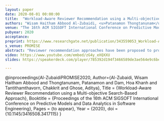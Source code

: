 ```yaml
---
layout: paper
date: 2020-08-01 00:00:00
title:  "Workload-Aware Reviewer Recommendation using a Multi-objective Search-Based Approach"
authors: "Wisam Haitham Abbood Al-Zubaidi, <u>Patanamon Thongtanunam</u>, Hoa Khanh Dam, Chakkrit Tantithamthavorn, Aditya Ghose"
venue: "The 16th ACM SIGSOFT International Conference on Predictive Models and Data Analytics in Software Engineering (PROMISE2020)"
pubyear: 2020
acceptance: 
preprint: https://www.researchgate.net/publication/343559053_Workload-Aware_Reviewer_Recommendation_using_a_Multi-objective_Search-Based_Approach
s_venue: PROMISE
abstract: "Reviewer recommendation approaches have been proposed to provide automated support in finding suitable reviewers to review a given patch. However, they mainly focused on reviewer experience, and did not take into account the review workload, which is another important factor for a reviewer to decide if they will accept a review invitation. Aim: We set out to empirically investigate the feasibility of automatically recommending reviewers while considering the review workload amongst other factors. Method: We develop a novel approach that leverages a multi-objective meta-heuristic algorithm to search for reviewers guided by two objectives , i.e., (1) maximizing the chance of participating in a review, and (2) minimizing the skewness of the review workload distribution among reviewers. Results: Through an empirical study of 230,090 patches with 7,431 reviewers spread across four open source projects, we find that our approach can recommend reviewers who are potentially suitable for a newly-submitted patch with 19%-260% higher F-measure than the five benchmarks. Conclusion: Our empirical results demonstrate that the review workload and other important information should be taken into consideration in finding reviewers who are potentially suitable for a newly-submitted patch. In addition, the results show the effectiveness of realizing this approach using a multi-objective search-based approach."
video: https://www.youtube.com/embed/zG4y_eXQXXU
slides: https://speakerdeck.com/player/785392d194f3466589de3ae564e9c6be

---
```

@inproceedings{Al-ZubaidiPROMISE2020,
	Author={Al-Zubaidi, Wisam Haitham Abbood  and Thongtanunam, Patanamon and Dam, Hoa Khanh and Tantithamthavorn, Chakkrit and Ghose, Aditya},
	Title = {Workload-Aware Reviewer Recommendation using a Multi-objective Search-Based Approach},
	Booktitle = {Proceedings of the 16th ACM SIGSOFT International Conference on Predictive Models and Data Analytics in Software Engineering},
	Pages = {to appear},
	Year = {2020},
	doi = {10.1145/3416508.3417115}
}

